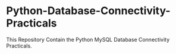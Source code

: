 # Python-Database-Connectivity-Practicals
This Repository Contain the Python MySQL Database Connectivity Practicals.
